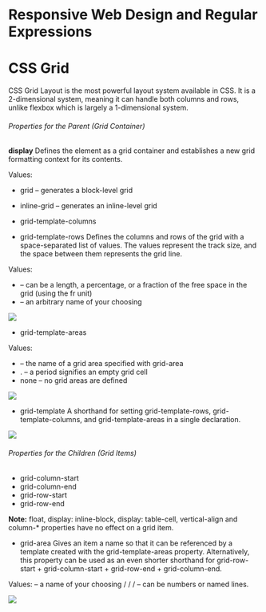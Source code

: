 # Responsive Web Design and Regular Expressions
# CSS Grid

CSS Grid Layout is the most powerful layout system available in CSS. It is a 2-dimensional system, meaning it can handle both columns and rows, unlike flexbox which is largely a 1-dimensional system.

###### Properties for the Parent (Grid Container)
**display**
Defines the element as a grid container and establishes a new grid formatting context for its contents.

Values:
- grid – generates a block-level grid
- inline-grid – generates an inline-level grid

- grid-template-columns
- grid-template-rows
Defines the columns and rows of the grid with a space-separated list of values. The values represent the track size, and the space between them represents the grid line.

Values:
- <track-size> – can be a length, a percentage, or a fraction of the free space in the grid (using the fr unit)
- <line-name> – an arbitrary name of your choosing

![](https://css-tricks.com/wp-content/uploads/2018/11/template-columns-rows-01.svg)

- grid-template-areas

Values:

- <grid-area-name> – the name of a grid area specified with grid-area
- . – a period signifies an empty grid cell
- none – no grid areas are defined

![](https://css-tricks.com/wp-content/uploads/2018/11/dddgrid-template-areas.svg)

- grid-template
A shorthand for setting grid-template-rows, grid-template-columns, and grid-template-areas in a single declaration.

![](https://css-tricks.com/wp-content/uploads/2018/11/dddgrid-gap.svg)

###### Properties for the Children (Grid Items)
- grid-column-start
- grid-column-end
- grid-row-start
- grid-row-end

**Note:**
float, display: inline-block, display: table-cell, vertical-align and column-* properties have no effect on a grid item.

- grid-area
Gives an item a name so that it can be referenced by a template created with the grid-template-areas property. Alternatively, this property can be used as an even shorter shorthand for grid-row-start + grid-column-start + grid-row-end + grid-column-end.

Values:
<name> – a name of your choosing
<row-start> / <column-start> / <row-end> / <column-end> – can be numbers or named lines.

![](https://css-tricks.com/wp-content/uploads/2018/11/grid-area.svg)
